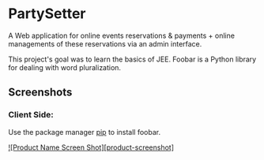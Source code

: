 # PartySetter
A Web application for online events reservations & payments + online managements of these reservations via an admin interface.

This project's goal was to learn the basics of JEE.
Foobar is a Python library for dealing with word pluralization.

## Screenshots
### Client Side: 
Use the package manager [pip](https://pip.pypa.io/en/stable/) to install foobar.

[![Product Name Screen Shot][product-screenshot]](https://example.com)

